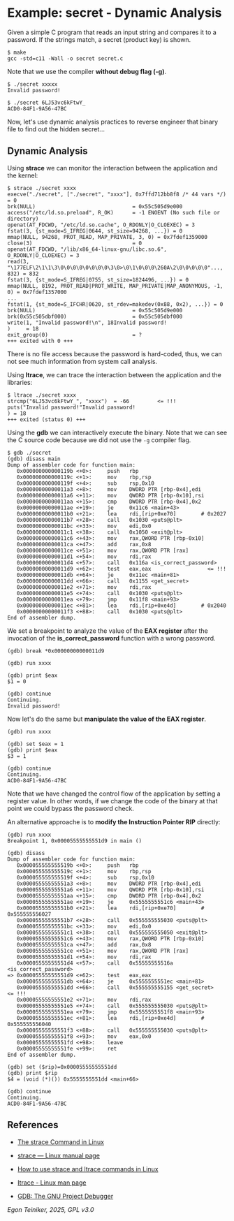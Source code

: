 # Example: secret - Dynamic Analysis

Given a simple C program that reads an input string and compares it to
a password. If the strings match, a secret (product key) is shown.
```
$ make
gcc -std=c11 -Wall -o secret secret.c
```
Note that we use the compiler **without debug flag (-g)**.
```
$ ./secret xxxxx
Invalid password!

$ ./secret 6LJ53vc6kFtwY_
ACD0-84F1-9A56-47BC
```
Now, let's use dynamic analysis practices to reverse engineer that binary file to 
find out the hidden secret...


## Dynamic Analysis

Using **strace** we can monitor the interaction between the application and the kernel:
```
$ strace ./secret xxxx
execve("./secret", ["./secret", "xxxx"], 0x7ffd712bb8f8 /* 44 vars */) = 0
brk(NULL)                               = 0x55c505d9e000
access("/etc/ld.so.preload", R_OK)      = -1 ENOENT (No such file or directory)
openat(AT_FDCWD, "/etc/ld.so.cache", O_RDONLY|O_CLOEXEC) = 3
fstat(3, {st_mode=S_IFREG|0644, st_size=94268, ...}) = 0
mmap(NULL, 94268, PROT_READ, MAP_PRIVATE, 3, 0) = 0x7fdef1359000
close(3)                                = 0
openat(AT_FDCWD, "/lib/x86_64-linux-gnu/libc.so.6", O_RDONLY|O_CLOEXEC) = 3
read(3, "\177ELF\2\1\1\3\0\0\0\0\0\0\0\0\3\0>\0\1\0\0\0\260A\2\0\0\0\0\0"..., 832) = 832
fstat(3, {st_mode=S_IFREG|0755, st_size=1824496, ...}) = 0
mmap(NULL, 8192, PROT_READ|PROT_WRITE, MAP_PRIVATE|MAP_ANONYMOUS, -1, 0) = 0x7fdef1357000
...
fstat(1, {st_mode=S_IFCHR|0620, st_rdev=makedev(0x88, 0x2), ...}) = 0
brk(NULL)                               = 0x55c505d9e000
brk(0x55c505dbf000)                     = 0x55c505dbf000
write(1, "Invalid password!\n", 18Invalid password!
)     = 18
exit_group(0)                           = ?
+++ exited with 0 +++
```
There is no file access because the password is hard-coded, thus, we can not see 
much information from system call analysis.

Using **ltrace**, we can trace the interaction between the application and the libraries: 
```
$ ltrace ./secret xxxx
strcmp("6LJ53vc6kFtwY_", "xxxx")  = -66         <= !!!
puts("Invalid password!"Invalid password! 
) = 18
+++ exited (status 0) +++
```

Using the **gdb** we can interactively execute the binary.
Note that we can see the C source code because we did not use the `-g` compiler flag.
```
$ gdb ./secret 
(gdb) disass main
Dump of assembler code for function main:
   0x000000000000119b <+0>:     push   rbp
   0x000000000000119c <+1>:     mov    rbp,rsp
   0x000000000000119f <+4>:     sub    rsp,0x10
   0x00000000000011a3 <+8>:     mov    DWORD PTR [rbp-0x4],edi
   0x00000000000011a6 <+11>:    mov    QWORD PTR [rbp-0x10],rsi
   0x00000000000011aa <+15>:    cmp    DWORD PTR [rbp-0x4],0x2
   0x00000000000011ae <+19>:    je     0x11c6 <main+43>
   0x00000000000011b0 <+21>:    lea    rdi,[rip+0xe70]        # 0x2027
   0x00000000000011b7 <+28>:    call   0x1030 <puts@plt>
   0x00000000000011bc <+33>:    mov    edi,0x0
   0x00000000000011c1 <+38>:    call   0x1050 <exit@plt>
   0x00000000000011c6 <+43>:    mov    rax,QWORD PTR [rbp-0x10]
   0x00000000000011ca <+47>:    add    rax,0x8
   0x00000000000011ce <+51>:    mov    rax,QWORD PTR [rax]
   0x00000000000011d1 <+54>:    mov    rdi,rax
   0x00000000000011d4 <+57>:    call   0x116a <is_correct_password>
   0x00000000000011d9 <+62>:    test   eax,eax                  <= !!!
   0x00000000000011db <+64>:    je     0x11ec <main+81>
   0x00000000000011dd <+66>:    call   0x1155 <get_secret>
   0x00000000000011e2 <+71>:    mov    rdi,rax
   0x00000000000011e5 <+74>:    call   0x1030 <puts@plt>
   0x00000000000011ea <+79>:    jmp    0x11f8 <main+93>
   0x00000000000011ec <+81>:    lea    rdi,[rip+0xe4d]        # 0x2040
   0x00000000000011f3 <+88>:    call   0x1030 <puts@plt>
End of assembler dump.
```

We set a breakpoint to analyze the value of the **EAX register** after the
invocation of the **is_correct_password** function with a wrong password.
```
(gdb) break *0x00000000000011d9

(gdb) run xxxx

(gdb) print $eax
$1 = 0

(gdb) continue
Continuing.
Invalid password!
```

Now let's do the same but **manipulate the value of the EAX register**.
```
(gdb) run xxxx

(gdb) set $eax = 1
(gdb) print $eax
$3 = 1

(gdb) continue
Continuing.
ACD0-84F1-9A56-47BC
```
Note that we have changed the control flow of the application by setting
a register value. In other words, if we change the code of the binary at 
that point we could bypass the password check. 

An alternative approache is to **modify the Instruction Pointer RIP** directly:
```
(gdb) run xxxx
Breakpoint 1, 0x00005555555551d9 in main ()

(gdb) disass
Dump of assembler code for function main:
   0x000055555555519b <+0>:     push   rbp
   0x000055555555519c <+1>:     mov    rbp,rsp
   0x000055555555519f <+4>:     sub    rsp,0x10
   0x00005555555551a3 <+8>:     mov    DWORD PTR [rbp-0x4],edi
   0x00005555555551a6 <+11>:    mov    QWORD PTR [rbp-0x10],rsi
   0x00005555555551aa <+15>:    cmp    DWORD PTR [rbp-0x4],0x2
   0x00005555555551ae <+19>:    je     0x5555555551c6 <main+43>
   0x00005555555551b0 <+21>:    lea    rdi,[rip+0xe70]        # 0x555555556027
   0x00005555555551b7 <+28>:    call   0x555555555030 <puts@plt>
   0x00005555555551bc <+33>:    mov    edi,0x0
   0x00005555555551c1 <+38>:    call   0x555555555050 <exit@plt>
   0x00005555555551c6 <+43>:    mov    rax,QWORD PTR [rbp-0x10]
   0x00005555555551ca <+47>:    add    rax,0x8
   0x00005555555551ce <+51>:    mov    rax,QWORD PTR [rax]
   0x00005555555551d1 <+54>:    mov    rdi,rax
   0x00005555555551d4 <+57>:    call   0x55555555516a <is_correct_password>
=> 0x00005555555551d9 <+62>:    test   eax,eax
   0x00005555555551db <+64>:    je     0x5555555551ec <main+81>
   0x00005555555551dd <+66>:    call   0x555555555155 <get_secret>    <= !!!
   0x00005555555551e2 <+71>:    mov    rdi,rax
   0x00005555555551e5 <+74>:    call   0x555555555030 <puts@plt>
   0x00005555555551ea <+79>:    jmp    0x5555555551f8 <main+93>
   0x00005555555551ec <+81>:    lea    rdi,[rip+0xe4d]        # 0x555555556040
   0x00005555555551f3 <+88>:    call   0x555555555030 <puts@plt>
   0x00005555555551f8 <+93>:    mov    eax,0x0
   0x00005555555551fd <+98>:    leave  
   0x00005555555551fe <+99>:    ret    
End of assembler dump.

(gdb) set ($rip)=0x00005555555551dd
(gdb) print $rip
$4 = (void (*)()) 0x5555555551dd <main+66>

(gdb) continue
Continuing.
ACD0-84F1-9A56-47BC
```

## References

* [The strace Command in Linux](https://www.baeldung.com/linux/strace-command)
* [strace — Linux manual page](https://man7.org/linux/man-pages/man1/strace.1.html)

* [How to use strace and ltrace commands in Linux](https://www.thegeekdiary.com/how-to-use-strace-and-ltrace-commands-in-linux/)
* [ltrace - Linux man page](https://linux.die.net/man/1/ltrace)

* [GDB: The GNU Project Debugger](https://www.sourceware.org/gdb/)

*Egon Teiniker, 2025, GPL v3.0* 
